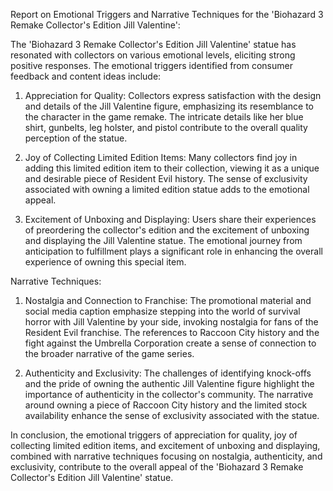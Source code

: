 Report on Emotional Triggers and Narrative Techniques for the 'Biohazard 3 Remake Collector's Edition Jill Valentine':

The 'Biohazard 3 Remake Collector's Edition Jill Valentine' statue has resonated with collectors on various emotional levels, eliciting strong positive responses. The emotional triggers identified from consumer feedback and content ideas include:

1. Appreciation for Quality: Collectors express satisfaction with the design and details of the Jill Valentine figure, emphasizing its resemblance to the character in the game remake. The intricate details like her blue shirt, gunbelts, leg holster, and pistol contribute to the overall quality perception of the statue.

2. Joy of Collecting Limited Edition Items: Many collectors find joy in adding this limited edition item to their collection, viewing it as a unique and desirable piece of Resident Evil history. The sense of exclusivity associated with owning a limited edition statue adds to the emotional appeal.

3. Excitement of Unboxing and Displaying: Users share their experiences of preordering the collector's edition and the excitement of unboxing and displaying the Jill Valentine statue. The emotional journey from anticipation to fulfillment plays a significant role in enhancing the overall experience of owning this special item.

Narrative Techniques:

1. Nostalgia and Connection to Franchise: The promotional material and social media caption emphasize stepping into the world of survival horror with Jill Valentine by your side, invoking nostalgia for fans of the Resident Evil franchise. The references to Raccoon City history and the fight against the Umbrella Corporation create a sense of connection to the broader narrative of the game series.

2. Authenticity and Exclusivity: The challenges of identifying knock-offs and the pride of owning the authentic Jill Valentine figure highlight the importance of authenticity in the collector's community. The narrative around owning a piece of Raccoon City history and the limited stock availability enhance the sense of exclusivity associated with the statue.

In conclusion, the emotional triggers of appreciation for quality, joy of collecting limited edition items, and excitement of unboxing and displaying, combined with narrative techniques focusing on nostalgia, authenticity, and exclusivity, contribute to the overall appeal of the 'Biohazard 3 Remake Collector's Edition Jill Valentine' statue.